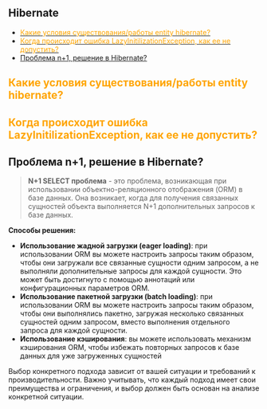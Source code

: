 ## Hibernate
- [<span style="color: orange">Какие условия существования/работы entity hibernate?</span>](#какие-условия-существованияработы-entity-hibernate)
- [<span style="color: orange">Когда происходит ошибка LazyInitilizationException, как ее не допустить?</span>](#когда-происходит-ошибка-lazyinitilizationexception-как-ее-не-допустить)
- [Проблема n+1, решение в Hibernate?](#проблема-n1-решение-в-hibernate)


## <span style="color: orange">Какие условия существования/работы entity hibernate?</span>

## <span style="color: orange">Когда происходит ошибка LazyInitilizationException, как ее не допустить?</span>

## Проблема n+1, решение в Hibernate?

>__N+1 SELECT проблема__ - это проблема, возникающая при использовании объектно-реляционного отображения (ORM) в базе данных. Она возникает, когда для получения связанных сущностей объекта выполняется N+1 дополнительных запросов к базе данных.

__Способы решения:__

- __Использование жадной загрузки (eager loading)__: при использовании ORM вы можете настроить запросы таким образом, чтобы они загружали все связанные сущности одним запросом, а не выполняли дополнительные запросы для каждой сущности. Это может быть достигнуто с помощью аннотаций или конфигурационных параметров ORM.
- __Использование пакетной загрузки (batch loading)__: при использовании ORM вы можете настроить запросы таким образом, чтобы они выполнялись пакетно, загружая несколько связанных сущностей одним запросом, вместо выполнения отдельного запроса для каждой сущности.
- __Использование кэширования__: вы можете использовать механизм кэширования ORM, чтобы избежать повторных запросов к базе данных для уже загруженных сущностей

Выбор конкретного подхода зависит от вашей ситуации и требований к производительности. Важно учитывать, что каждый подход имеет свои преимущества и ограничения, и выбор должен быть основан на анализе конкретной ситуации.